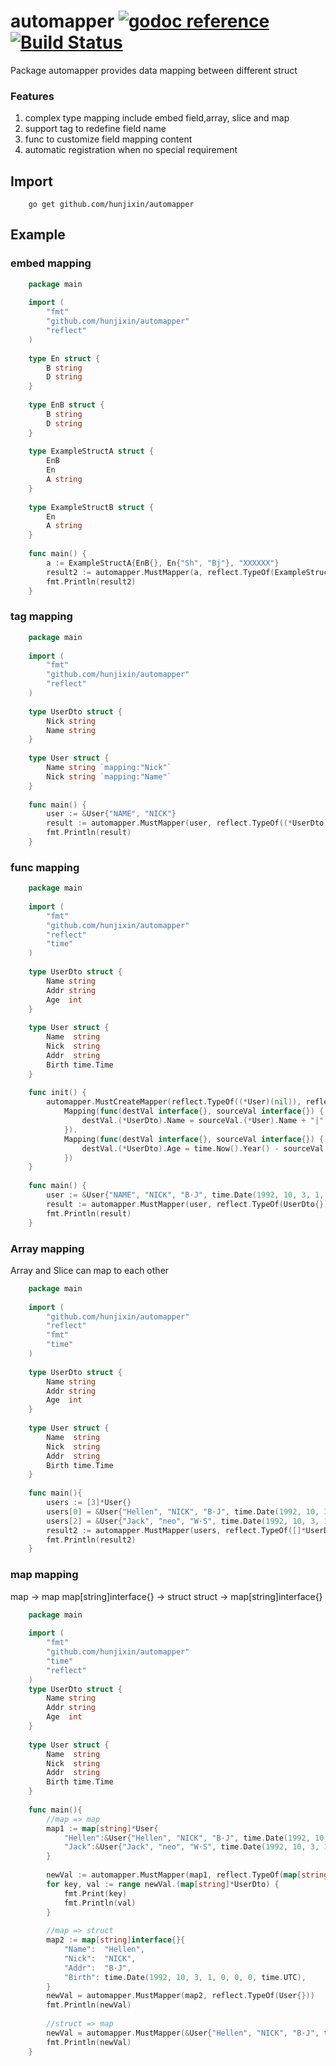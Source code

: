 # automapper [![godoc reference](https://godoc.org/github.com/hunjixin/automapper?status.png)](https://godoc.org/github.com/hunjixin/automapper)  [![Build Status](https://travis-ci.org/hunjixin/automapper.svg?branch=master)](https://travis-ci.org/hunjixin/automapper)
Package automapper provides data mapping between different struct

### Features

1. complex type mapping include embed field,array, slice and map
2. support tag to redefine field name
3. func to customize field mapping content
4. automatic registration when no special requirement


## Import

```shell
    go get github.com/hunjixin/automapper
```

## Example

### embed mapping

```go
    package main
    
    import (
        "fmt"
        "github.com/hunjixin/automapper"
        "reflect"
    )
    
    type En struct {
        B string
        D string
    }
    
    type EnB struct {
        B string
        D string
    }
    
    type ExampleStructA struct {
        EnB
        En
        A string
    }
    
    type ExampleStructB struct {
        En
        A string
    }
    
    func main() {
        a := ExampleStructA{EnB{}, En{"Sh", "Bj"}, "XXXXXX"}
        result2 := automapper.MustMapper(a, reflect.TypeOf(ExampleStructB{}))
        fmt.Println(result2)
    }

```

### tag mapping
```go
    package main
    
    import (
        "fmt"
        "github.com/hunjixin/automapper"
        "reflect"
    )
    
    type UserDto struct {
        Nick string
        Name string
    }
    
    type User struct {
        Name string `mapping:"Nick"`
        Nick string `mapping:"Name"`
    }
    
    func main() {
        user := &User{"NAME", "NICK"}
        result := automapper.MustMapper(user, reflect.TypeOf((*UserDto)(nil)))
        fmt.Println(result)
    }

```
### func mapping

```go
    package main
    
    import (
        "fmt"
        "github.com/hunjixin/automapper"
        "reflect"
        "time"
    )
    
    type UserDto struct {
        Name string
        Addr string
        Age  int
    }
    
    type User struct {
        Name  string
        Nick  string
        Addr  string
        Birth time.Time
    }
    
    func init() {
        automapper.MustCreateMapper(reflect.TypeOf((*User)(nil)), reflect.TypeOf((*UserDto)(nil))).
            Mapping(func(destVal interface{}, sourceVal interface{}) {
                destVal.(*UserDto).Name = sourceVal.(*User).Name + "|" + sourceVal.(*User).Nick
            }).
            Mapping(func(destVal interface{}, sourceVal interface{}) {
                destVal.(*UserDto).Age = time.Now().Year() - sourceVal.(*User).Birth.Year()
            })
    }
    
    func main() {
        user := &User{"NAME", "NICK", "B·J", time.Date(1992, 10, 3, 1, 0, 0, 0, time.UTC)}
        result := automapper.MustMapper(user, reflect.TypeOf(UserDto{}))
        fmt.Println(result)
    }

```

### Array mapping
Array and Slice can map to each other
```go
    package main
    
    import (
        "github.com/hunjixin/automapper"
        "reflect"
        "fmt"
        "time"
    )
    
    type UserDto struct {
        Name string
        Addr string
        Age  int
    }
    
    type User struct {
        Name  string
        Nick  string
        Addr  string
        Birth time.Time
    }
    
    func main(){
        users := [3]*User{}
        users[0] = &User{"Hellen", "NICK", "B·J", time.Date(1992, 10, 3, 1, 0, 0, 0, time.UTC)}
        users[2] = &User{"Jack", "neo", "W·S", time.Date(1992, 10, 3, 1, 0, 0, 0, time.UTC)}
        result2 := automapper.MustMapper(users, reflect.TypeOf([]*UserDto{}))
        fmt.Println(result2)
    }
```
### map mapping
map -> map
map[string]interface{} -> struct
struct -> map[string]interface{}
```go
    package main
    
    import (
        "fmt"
        "github.com/hunjixin/automapper"
        "time"
        "reflect"
    )
    type UserDto struct {
        Name string
        Addr string
        Age  int
    }
    
    type User struct {
        Name  string
        Nick  string
        Addr  string
        Birth time.Time
    }
    
    func main(){
        //map => map
        map1 := map[string]*User{
            "Hellen":&User{"Hellen", "NICK", "B·J", time.Date(1992, 10, 3, 1, 0, 0, 0, time.UTC)},
            "Jack":&User{"Jack", "neo", "W·S", time.Date(1992, 10, 3, 1, 0, 0, 0, time.UTC)},
        }
    
        newVal := automapper.MustMapper(map1, reflect.TypeOf(map[string]*UserDto{}))
        for key, val := range newVal.(map[string]*UserDto) {
            fmt.Print(key)
            fmt.Println(val)
        }
    
        //map => struct
        map2 := map[string]interface{}{
            "Name":  "Hellen",
            "Nick":  "NICK",
            "Addr":  "B·J",
            "Birth": time.Date(1992, 10, 3, 1, 0, 0, 0, time.UTC),
        }
        newVal = automapper.MustMapper(map2, reflect.TypeOf(User{}))
        fmt.Println(newVal)
    
        //struct => map
        newVal = automapper.MustMapper(&User{"Hellen", "NICK", "B·J", time.Date(1992, 10, 3, 1, 0, 0, 0, time.UTC)}, reflect.TypeOf(map[string]interface{}{}))
        fmt.Println(newVal)
    }
```